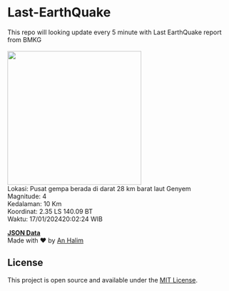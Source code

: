 # Last-EarthQuake
This repo will looking update every 5 minute with Last EarthQuake report from BMKG
<br>
<br>
<img src="https://static.bmkg.go.id/20240117200224.mmi.jpg" width="300"/>
<br>
Lokasi: Pusat gempa berada di darat 28 km barat laut Genyem <br>
Magnitude: 4 <br>
Kedalaman: 10 Km <br>
Koordinat: 2.35 LS 140.09 BT <br>
Waktu: 17/01/202420:02:24 WIB <br>

<a href="./data/data.json">**JSON Data**</a>
<br>
Made with ❤️ by <a href="https://github.com/an-halim">An Halim</a>
## License

This project is open source and available under the [MIT License](LICENSE).
